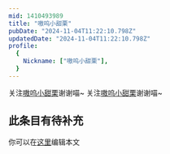 ```yaml
---
mid: 1410493989
title: "嗷呜小甜栗"
pubDate: "2024-11-04T11:22:10.798Z"
updatedDate: "2024-11-04T11:22:10.798Z"
profile:
  {
    Nickname: ["嗷呜小甜栗"],
  }
---
```


关注[嗷呜小甜栗](https://space.bilibili.com/1410493989)谢谢喵~ 关注[嗷呜小甜栗](https://space.bilibili.com/1410493989)谢谢喵~

## 此条目有待补充
你可以在[这里](https://github.com/Yuhanawa/VTuber.ICU-Content/edit/master/v/嗷呜小甜栗/index.md)编辑本文
